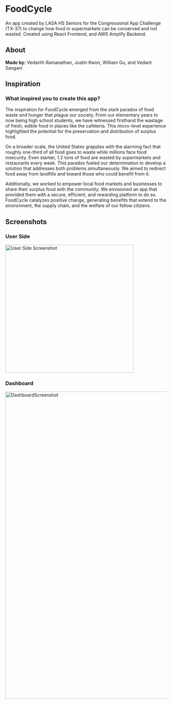 # FoodCycle

An app created by LASA HS Seniors for the Congressional App Challenge (TX-37) to change how food in supermarkets can be conserved and not wasted. Created using React Frontend, and AWS Amplify Backend.

## About

**Made by:** Vedanth Ramanathan, Justin Kwon, William Gu, and Vedant Sangani

## Inspiration

### What inspired you to create this app?

The inspiration for FoodCycle emerged from the stark paradox of food waste and hunger that plague our society. From our elementary years to now being high school students, we have witnessed firsthand the wastage of fresh, edible food in places like the cafeteria. This micro-level experience highlighted the potential for the preservation and distribution of surplus food.

On a broader scale, the United States grapples with the alarming fact that roughly one-third of all food goes to waste while millions face food insecurity. Even starker, 1.2 tons of food are wasted by supermarkets and restaurants every week. This paradox fueled our determination to develop a solution that addresses both problems simultaneously. We aimed to redirect food away from landfills and toward those who could benefit from it.

Additionally, we worked to empower local food markets and businesses to share their surplus food with the community. We envisioned an app that provided them with a secure, efficient, and rewarding platform to do so. FoodCycle catalyzes positive change, generating benefits that extend to the environment, the supply chain, and the welfare of our fellow citizens.

## Screenshots

### User Side

<img src="https://github.com/VedanthR5/FoodCycle/assets/72107210/f3f54e89-6224-4638-97fa-5cbbb7f0833d" alt="User Side Screenshot" width="400"/>


### Dashboard

<img width="960" alt="DashboardScreenshot" src="https://github.com/VedanthR5/FoodCycle/assets/72107210/38b38a82-6a9a-455c-a8a9-27cde8e49166">
